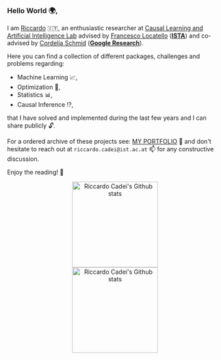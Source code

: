 ### Hello World :earth_africa:,
I am [Riccardo](https://www.riccardocadei.com/) :it:, an enthusiastic researcher at [Causal Learning and Artificial Intelligence Lab](https://ista.ac.at/en/research/locatello-group/) advised by [Francesco Locatello](https://www.francescolocatello.com/) ([**ISTA**](https://ista.ac.at/home)) and co-advised by [Cordelia Schmid](https://scholar.google.com/citations?user=IvqCXP4AAAAJ&hl=en) ([**Google Research**](https://research.google/)). 

<!--Through my research, I aim to scale Causal Representation Learning to real-world applications to (i) shed new light on some of the most important open challenges in Artificial Intelligence --i.e., Robustness, Transferability, and Fairness-- and (ii) directly answer to causal tasks on unstructured data with positive and direct impact on public health.

In July 2020, I graduated (BSc) in Mathematical Engineering at [Politecnico di Milano](https://www.mate.polimi.it/im/), and in March 2023 I graduated (MSc) in Data Science at [EPFL](https://www.epfl.ch/education/master/programs/data-science/) after 3 internships, in both industry and academia, several research experiences and a visiting period at [Harvard University](https://www.harvard.edu/) for my Master's Thesis, where I was following hired as a research fellow. -->

Here you can find a collection of different packages, challenges and problems regarding:
- Machine Learning :chart_with_upwards_trend:, 
- Optimization :dart:,
- Statistics :bar_chart:,
- Causal Inference :interrobang:,

that I have solved and implemented during the last few years and I can share publicly 🔓.

For a ordered archive of these projects see: [MY PORTFOLIO](https://www.riccardocadei.com/projects/) :file_folder: and don't hesitate to reach out at `riccardo.cadei@ist.ac.at` :mailbox: for any constructive discussion.

Enjoy the reading! :book:

<!-- Light Mode -->
<div align="center"> 
<a href="https://github.com/anuraghazra/github-readme-stats#gh-light-mode-only">
<img height=200 src="https://github-readme-stats-git-masterrstaa-rickstaa.vercel.app/api?username=riccardocadei&show_icons=true&count_private=true&line_height=28&hide_border=true&card_width=450&include_all_commits=true&role=owner,collaborator&exclude_repo=github-readme-stats&theme=default#gh-light-mode-only" alt="Riccardo Cadei's Github stats" />
</a>
</div>

<!-- Dark Mode -->
<div align="center"> 
<a href="https://github.com/anuraghazra/github-readme-stats#gh-dark-mode-only">
<img height=200 src="https://github-readme-stats-git-masterrstaa-rickstaa.vercel.app/api?username=riccardocadei&show_icons=true&count_private=true&line_height=28&hide_border=true&card_width=450&include_all_commits=true&role=owner,collaborator&exclude_repo=github-readme-stats&theme=dark&bg_color=000000#gh-dark-mode-only" alt="Riccardo Cadei's Github stats" />
</a>
</div>

<!-- <img src="https://komarev.com/ghpvc/?username=riccardocadei&style=flat-square&color=blue" alt=""/> -->
